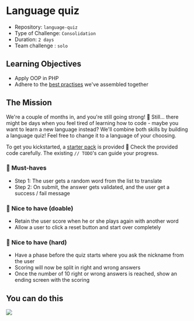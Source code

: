 # Language quiz

- Repository: `language-quiz`
- Type of Challenge: `Consolidation`
- Duration: `2 days`
- Team challenge : `solo`

## Learning Objectives
- Apply OOP in PHP
- Adhere to the [best practises](../00.Getting-started-with-PHP/PHP-best-practises.md) we've assembled together

## The Mission
We're a couple of months in, and you're still going strong! 💪
Still... there might be days when you feel tired of learning how to code - maybe you want to learn a new language instead? We'll combine both skills by building a language quiz!
Feel free to change it to a language of your choosing.

To get you kickstarted, a [starter pack](Starter-pack) is provided 🚀
Check the provided code carefully. The existing `// TODO`'s can guide your progress.

### 🌱 Must-haves

- Step 1: The user gets a random word from the list to translate
- Step 2: On submit, the answer gets validated, and the user get a success / fail message

### 🌼 Nice to have (doable)

- Retain the user score when he or she plays again with another word
- Allow a user to click a reset button and start over completely

### 🌳 Nice to have (hard)

- Have a phase before the quiz starts where you ask the nickname from the user
- Scoring will now be split in right and wrong answers
- Once the number of 10 right or wrong answers is reached, show an ending screen with the scoring

## You can do this

![](https://media.giphy.com/media/4CrFGQyU2uuk0/giphy.gif)